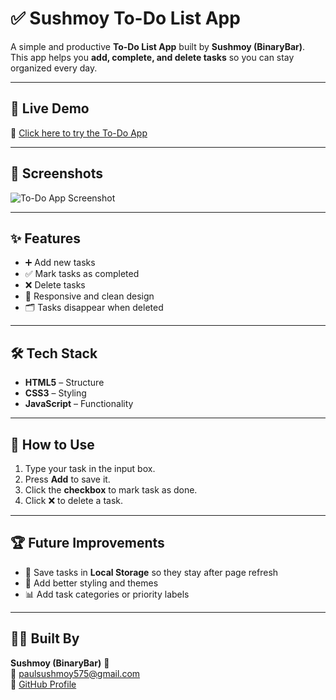 # ✅ Sushmoy To-Do List App

A simple and productive **To-Do List App** built by **Sushmoy (BinaryBar)**.  
This app helps you **add, complete, and delete tasks** so you can stay organized every day.

---

## 🚀 Live Demo  
🔗 [Click here to try the To-Do App]()

---

## 📸 Screenshots  

![To-Do App Screenshot](assets/todo-screenshot.png)

---

## ✨ Features  

- ➕ Add new tasks  
- ✅ Mark tasks as completed  
- ❌ Delete tasks  
- 📱 Responsive and clean design  
- 🗂️ Tasks disappear when deleted

---

## 🛠️ Tech Stack  

- **HTML5** – Structure  
- **CSS3** – Styling  
- **JavaScript** – Functionality  

---

## 📌 How to Use  

1. Type your task in the input box.  
2. Press **Add** to save it.  
3. Click the **checkbox** to mark task as done.  
4. Click ❌ to delete a task.  

---

## 🏆 Future Improvements  

- 💾 Save tasks in **Local Storage** so they stay after page refresh  
- 🎨 Add better styling and themes  
- 📊 Add task categories or priority labels  

---

## 👨‍💻 Built By  

**Sushmoy (BinaryBar)** 🚀  
📧 [paulsushmoy575@gmail.com](mailto:paulsushmoy575@gmail.com)  
🔗 [GitHub Profile](https://github.com/BinaryBar)
